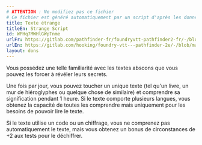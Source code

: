 ```yaml
---
# ATTENTION : Ne modifiez pas ce fichier
# Ce fichier est généré automatiquement par un script d'après les données du module Foundry VTT officiel et de sa traduction
title: Texte étrange
titleEn: Strange Script
id: WPHq7MWHlGWpTnme
urlFr: https://gitlab.com/pathfinder-fr/foundryvtt-pathfinder2-fr/-/blob/master/data/feats/WPHq7MWHlGWpTnme.htm
urlEn: https://gitlab.com/hooking/foundry-vtt---pathfinder-2e/-/blob/master/packs/data/feats.db/strange-script.json
layout: dons
---
```

Vous possédez une telle familiarité avec les textes abscons que vous pouvez les forcer à révéler leurs secrets.

Une fois par jour, vous pouvez toucher un unique texte (tel qu'un livre, un mur de hiéroglyphes ou quelque chose de similaire) et comprendre sa signification pendant 1 heure. Si le texte comporte plusieurs langues, vous obtenez la capacité de toutes les comprendre mais uniquement pour les besoins de pouvoir lire le texte.

Si le texte utilise un code ou un chiffrage, vous ne comprenez pas automatiquement le texte, mais vous obtenez un bonus de circonstances de +2 aux tests pour le déchiffrer.
